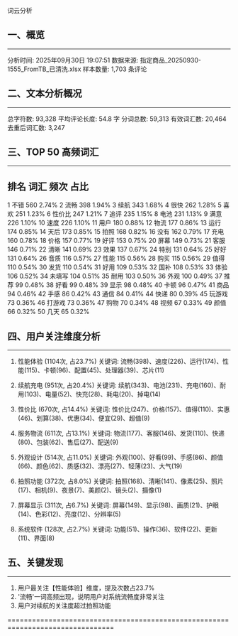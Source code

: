 
词云分析

## 一、概览
--------------------------------------------------------------------------------
分析时间: 2025年09月30日 19:07:51
数据来源: 指定商品_20250930-1555_FromTB_已清洗.xlsx
样本数量: 1,703 条评论

## 二、文本分析概况
--------------------------------------------------------------------------------
总字符数: 93,328
平均评论长度: 54.8 字
分词总数: 59,313
有效词汇数: 20,464
去重后词汇数: 3,247

## 三、TOP 50 高频词汇
--------------------------------------------------------------------------------
排名     词汇              频次         占比        
--------------------------------------------------------------------------------
1      不错              560         2.74%
2      流畅              398         1.94%
3      续航              343         1.68%
4      很快              262         1.28%
5      喜欢              251         1.23%
6      性价比             247         1.21%
7      追评              235         1.15%
8      电池              231         1.13%
9      满意              226         1.10%
10     速度              226         1.10%
11     用户              180         0.88%
12     物流              177         0.86%
13     运行              174         0.85%
14     天后              173         0.85%
15     拍照              168         0.82%
16     没有              162         0.79%
17     充电              160         0.78%
18     价格              157         0.77%
19     好评              153         0.75%
20     屏幕              149         0.73%
21     客服              146         0.71%
22     清晰              141         0.69%
23     效果              137         0.67%
24     特别              131         0.64%
25     好好              131         0.64%
26     音质              116         0.57%
27     性能              115         0.56%
28     购买              115         0.56%
29     值得              110         0.54%
30     发货              110         0.54%
31     好用              109         0.53%
32     国补              108         0.53%
33     体验              106         0.52%
34     未填写             104         0.51%
35     耐用              103         0.50%
36     外观              100         0.49%
37     推荐              99          0.48%
38     好看              99          0.48%
39     显示              98          0.48%
40     卡顿              96          0.47%
41     商品              94          0.46%
42     手感              86          0.42%
43     通信              84          0.41%
44     快递              80          0.39%
45     玩游戏             73          0.36%
46     打游戏             73          0.36%
47     购物              70          0.34%
48     视频              67          0.33%
49     颜值              66          0.32%
50     几天              65          0.32%

## 四、用户关注维度分析
--------------------------------------------------------------------------------

1. 性能体验 (1104次, 占23.7%)
   关键词: 流畅(398)、速度(226)、运行(174)、性能(115)、卡顿(96)、配置(45)、处理器(39)、芯片(11)

2. 续航充电 (951次, 占20.4%)
   关键词: 续航(343)、电池(231)、充电(160)、耐用(103)、电量(52)、快充(28)、耗电(20)、掉电(14)

3. 性价比 (670次, 占14.4%)
   关键词: 性价比(247)、价格(157)、值得(110)、实惠(46)、划算(38)、优惠(34)、便宜(29)、超值(9)

4. 服务物流 (611次, 占13.1%)
   关键词: 物流(177)、客服(146)、发货(110)、快递(80)、包装(62)、售后(27)、配送(9)

5. 外观设计 (514次, 占11.0%)
   关键词: 外观(100)、好看(99)、手感(86)、颜值(66)、颜色(62)、质感(32)、漂亮(27)、轻薄(23)、大气(19)

6. 拍照功能 (372次, 占8.0%)
   关键词: 拍照(168)、清晰(141)、像素(25)、照片(17)、相机(9)、夜景(7)、美颜(2)、镜头(2)、摄像(1)

7. 屏幕显示 (311次, 占6.7%)
   关键词: 屏幕(149)、显示(98)、画质(21)、护眼(14)、色彩(12)、亮度(12)、分辨率(5)

8. 系统软件 (128次, 占2.7%)
   关键词: 功能(51)、操作(36)、软件(22)、更新(11)、界面(8)

## 五、关键发现
--------------------------------------------------------------------------------
1. 用户最关注【性能体验】维度，提及次数占23.7%
2. '流畅'一词高频出现，说明用户对系统流畅度非常关注
4. 用户对续航的关注度超过拍照功能

================================================================================

